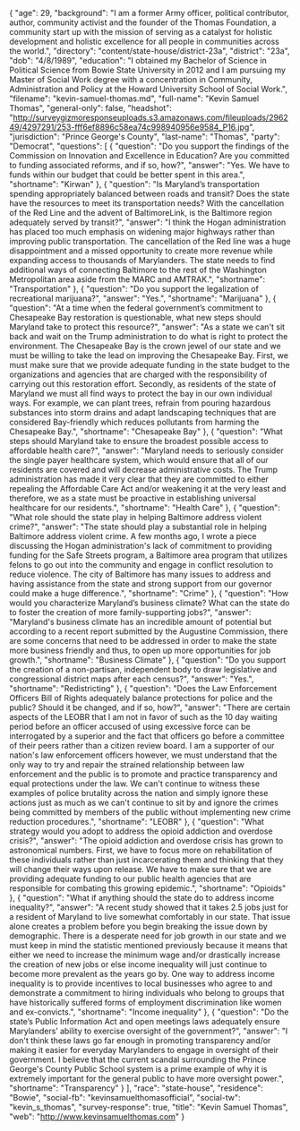 {
  "age": 29,
  "background": "I am a former Army officer, political contributor, author, community activist and the founder of the Thomas Foundation, a community start up with the mission of serving as a catalyst for holistic development and holistic excellence for all people in communities across the world.",
  "directory": "content/state-house/district-23a",
  "district": "23a",
  "dob": "4/8/1989",
  "education": "I obtained my Bachelor of Science in Political Science from Bowie State University in 2012 and I am pursuing my Master of Social Work degree with a concentration in Community, Administration and Policy at the Howard University School of Social Work.",
  "filename": "kevin-samuel-thomas.md",
  "full-name": "Kevin Samuel Thomas",
  "general-only": false,
  "headshot": "http://surveygizmoresponseuploads.s3.amazonaws.com/fileuploads/296249/4297291/253-fff6ef8896c58ea74c998940956e9584_P16.jpg",
  "jurisdiction": "Prince George's County",
  "last-name": "Thomas",
  "party": "Democrat",
  "questions": [
    {
      "question": "Do you support the findings of the Commission on Innovation and Excellence in Education? Are you committed to funding associated reforms, and if so, how?",
      "answer": "Yes. We have to funds within our budget that could be better spent in this area.",
      "shortname": "Kirwan"
    },
    {
      "question": "Is Maryland’s transportation spending appropriately balanced between roads and transit? Does the state have the resources to meet its transportation needs? With the cancellation of the Red Line and the advent of BaltimoreLink, is the Baltimore region adequately served by transit?",
      "answer": "I think the Hogan administration has placed too much emphasis on widening major highways rather than improving public transportation. The cancellation of the Red line was a huge disappointment and a missed opportunity to create more revenue while expanding access to thousands of Marylanders. The state needs to find additional ways of connecting Baltimore to the rest of the Washington Metropolitan area aside from the MARC and AMTRAK.",
      "shortname": "Transportation"
    },
    {
      "question": "Do you support the legalization of recreational marijuana?",
      "answer": "Yes.",
      "shortname": "Marijuana"
    },
    {
      "question": "At a time when the federal government’s commitment to Chesapeake Bay restoration is questionable, what new steps should Maryland take to protect this resource?",
      "answer": "As a state we can't sit back and wait on the Trump administration to do what is right to protect the environment. The Chesapeake Bay is the crown jewel of our state and we must be willing to take the lead on improving the Chesapeake Bay. First, we must make sure that we provide adequate funding in the state budget to the organizations and agencies that are charged with the responsibility of carrying out this restoration effort. Secondly, as residents of the state of Maryland we must all find ways to protect the bay in our own individual ways. For example, we can plant trees, refrain from pouring hazardous substances into storm drains and adapt landscaping techniques that are considered Bay-friendly which reduces pollutants from harming the Chesapeake Bay.",
      "shortname": "Chesapeake Bay"
    },
    {
      "question": "What steps should Maryland take to ensure the broadest possible access to affordable health care?",
      "answer": "Maryland needs to seriously consider the single payer healthcare system, which would ensure that all of our residents are covered and will decrease administrative costs. The Trump administration has made it very clear that they are committed to either repealing the Affordable Care Act and/or weakening it at the very least and therefore, we as a state must be proactive in establishing universal healthcare for our residents.",
      "shortname": "Health Care"
    },
    {
      "question": "What role should the state play in helping Baltimore address violent crime?",
      "answer": "The state should play a substantial role in helping Baltimore address violent crime. A few months ago, I wrote a piece discussing the Hogan administration's lack of commitment to providing funding for the Safe Streets program, a Baltimore area program that utilizes felons to go out into the community and engage in conflict resolution to reduce violence. The city of Baltimore has many issues to address and having assistance from the state and strong support from our governor could make a huge difference.",
      "shortname": "Crime"
    },
    {
      "question": "How would you characterize Maryland’s business climate? What can the state do to foster the creation of more family-supporting jobs?",
      "answer": "Maryland's business climate has an incredible amount of potential but according to a recent report submitted by the Augustine Commission, there are some concerns that need to be addressed in order to make the state more business friendly and thus, to open up more opportunities for job growth.",
      "shortname": "Business Climate"
    },
    {
      "question": "Do you support the creation of a non-partisan, independent body to draw legislative and congressional district maps after each census?",
      "answer": "Yes.",
      "shortname": "Redistricting"
    },
    {
      "question": "Does the Law Enforcement Officers Bill of Rights adequately balance protections for police and the public? Should it be changed, and if so, how?",
      "answer": "There are certain aspects of the LEOBR that I am not in favor of such as the 10 day waiting period before an officer accused of using excessive force can be interrogated by a superior and the fact that officers go before a committee of their peers rather than a citizen review board. I am a supporter of our nation's law enforcement officers however, we must understand that the only way to try and repair the strained relationship between law enforcement and the public is to promote and practice transparency and equal protections under the law. We can't continue to witness these examples of police brutality across the nation and simply ignore these actions just as much as we can't continue to sit by and ignore the crimes being committed by members of the public without implementing new crime reduction procedures.",
      "shortname": "LEOBR"
    },
    {
      "question": "What strategy would you adopt to address the opioid addiction and overdose crisis?",
      "answer": "The opioid addiction and overdose crisis has grown to astronomical numbers. First, we have to focus more on rehabilitation of these individuals rather than just incarcerating them and thinking that they will change their ways upon release. We have to make sure that we are providing adequate funding to our public health agencies that are responsible for combating this growing epidemic.",
      "shortname": "Opioids"
    },
    {
      "question": "What if anything should the state do to address income inequality?",
      "answer": "A recent study showed that it takes 2.5 jobs just for a resident of Maryland to live somewhat comfortably in our state. That issue alone creates a problem before you begin breaking the issue down by demographic. There is a desperate need for job growth in our state and we must keep in mind the statistic mentioned previously because it means that either we need to increase the minimum wage and/or drastically increase the creation of new jobs or else income inequality will just continue to become more prevalent as the years go by. One way to address income inequality is to provide incentives to local businesses who agree to and demonstrate a commitment to hiring individuals who belong to groups that have historically suffered forms of employment discrimination like women and ex-convicts.",
      "shortname": "Income inequality"
    },
    {
      "question": "Do the state’s Public Information Act and open meetings laws adequately ensure Marylanders’ ability to exercise oversight of the government?",
      "answer": "I don't think these laws go far enough in promoting transparency and/or making it easier for everyday Marylanders to engage in oversight of their government. I believe that the current scandal surrounding the Prince George's County Public School system is a prime example of why it is extremely important for the general public to have more oversight power.",
      "shortname": "Transparency"
    }
  ],
  "race": "state-house",
  "residence": "Bowie",
  "social-fb": "kevinsamuelthomasofficial",
  "social-tw": "kevin_s_thomas",
  "survey-response": true,
  "title": "Kevin Samuel Thomas",
  "web": "http://www.kevinsamuelthomas.com"
}
